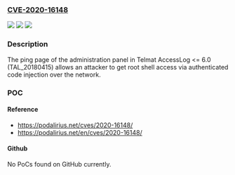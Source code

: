 ### [CVE-2020-16148](https://cve.mitre.org/cgi-bin/cvename.cgi?name=CVE-2020-16148)
![](https://img.shields.io/static/v1?label=Product&message=n%2Fa&color=blue)
![](https://img.shields.io/static/v1?label=Version&message=n%2Fa&color=blue)
![](https://img.shields.io/static/v1?label=Vulnerability&message=n%2Fa&color=brighgreen)

### Description

The ping page of the administration panel in Telmat AccessLog <= 6.0 (TAL_20180415) allows an attacker to get root shell access via authenticated code injection over the network.

### POC

#### Reference
- https://podalirius.net/cves/2020-16148/
- https://podalirius.net/en/cves/2020-16148/

#### Github
No PoCs found on GitHub currently.

